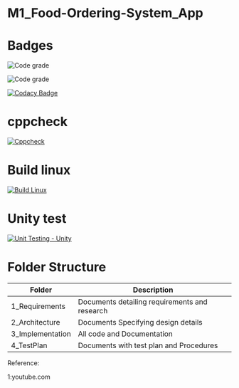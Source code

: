 # M1_Food-Ordering-System_App




# Badges
![Code grade](https://api.codiga.io/project/30954/score/svg)

![Code grade](https://api.codiga.io/project/30954/status/svg)

[![Codacy Badge](https://app.codacy.com/project/badge/Grade/90e8726ee0114003bf614ed4154a74d0)](https://www.codacy.com/gh/AdityaParadeshi/M1_Food-Ordering-System_App/dashboard?utm_source=github.com&amp;utm_medium=referral&amp;utm_content=AdityaParadeshi/M1_Food-Ordering-System_App&amp;utm_campaign=Badge_Grade)

# cppcheck

[![Cppcheck](https://github.com/AdityaParadeshi/M1_Food-Ordering-System_App/actions/workflows/static_check.yml/badge.svg)](https://github.com/AdityaParadeshi/M1_Food-Ordering-System_App/actions/workflows/static_check.yml)

# Build linux
[![Build Linux](https://github.com/AdityaParadeshi/M1_Food-Ordering-System_App/actions/workflows/Build-.yml/badge.svg)](https://github.com/AdityaParadeshi/M1_Food-Ordering-System_App/actions/workflows/Build-.yml)


# Unity test
[![Unit Testing - Unity](https://github.com/AdityaParadeshi/M1_Food-Ordering-System_App/actions/workflows/unity.yml/badge.svg)](https://github.com/AdityaParadeshi/M1_Food-Ordering-System_App/actions/workflows/unity.yml)




# Folder Structure

|Folder|Description |
|---- |----|
|1_Requirements |Documents detailing requirements and research |
|2_Architecture |Documents Specifying design details |
|3_Implementation |All code and Documentation |
|4_TestPlan |Documents with test plan and Procedures |


Reference:

1:youtube.com



